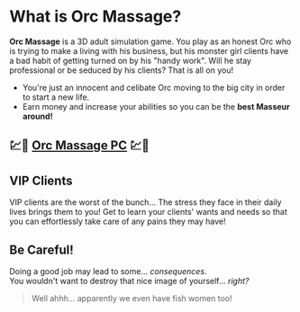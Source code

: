 # What is Orc Massage?

**Orc Massage** is a 3D adult simulation game. You play as an honest Orc who is trying to make a living with his business, but his monster girl clients have a bad habit of getting turned on by his "handy work". Will he stay professional or be seduced by his clients? That is all on you!

- You're just an innocent and celibate Orc moving to the big city in order to start a new life.  
- Earn money and increase your abilities so you can be the **best Masseur around!**  

## 💹🚀 [Orc Massage PC](https://tinyurl.com/4txjdrk5) 💹🚀

## VIP Clients  
VIP clients are the worst of the bunch... The stress they face in their daily lives brings them to you! Get to learn your clients' wants and needs so that you can effortlessly take care of any pains they may have!  

## Be Careful!  
Doing a good job may lead to some... *consequences*.  
You wouldn't want to destroy that nice image of yourself... *right?*  

> Well ahhh... apparently we even have fish women too!
